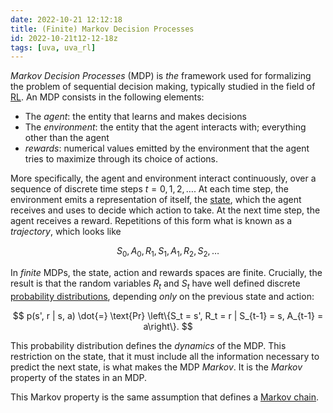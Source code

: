 ```yaml
---
date: 2022-10-21 12:12:18
title: (Finite) Markov Decision Processes
id: 2022-10-21t12-12-18z
tags: [uva, uva_rl]
---
```


_Markov Decision Processes_ (MDP) is _the_ framework used for formalizing the
problem of sequential decision making, typically studied in the field of
[RL](./2022-10-20t15-15-55z.md). An MDP consists in the following elements:

- The _agent_: the entity that learns and makes decisions
- The _environment_: the entity that the agent interacts with; everything other
  than the agent
- _rewards_: numerical values emitted by the environment that the agent tries to
  maximize through its choice of actions.

More specifically, the agent and environment interact continuously, over a
sequence of discrete time steps $t = 0, 1, 2, \dots$. At each time step, the
environment emits a representation of itself, the
[state](./2022-10-21t10-20-25z.md), which the agent receives and uses to decide
which action to take. At the next time step, the agent receives a reward.
Repetitions of this form what is known as a _trajectory_, which looks like

$$
S_0, A_0, R_1, S_1, A_1, R_2, S_2, \dots
$$

In _finite_ MDPs, the state, action and rewards spaces are finite. Crucially,
the result is that the random variables $R_t$ and $S_t$ have well defined
discrete [probability distributions](./2021-09-10t19-20-02z), depending _only_
on the previous state and action:

$$
p(s', r | s, a) \dot{=} \text{Pr} \left\{S_t = s', R_t = r | S_{t-1} = s, A_{t-1} = a\right\}.
$$

This probability distribution defines the _dynamics_ of the MDP. This
restriction on the state, that it must include all the information necessary to
predict the next state, is what makes the MDP _Markov_. It is the _Markov_
property of the states in an MDP.

This Markov property is the same assumption that defines a
[Markov chain](./2021-12-20t11-29-13z.md).
